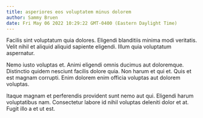 ```yaml
---
title: asperiores eos voluptatem minus dolorem
author: Sammy Bruen
date: Fri May 06 2022 10:29:22 GMT-0400 (Eastern Daylight Time)
---
```

Facilis sint voluptatum quia dolores. Eligendi blanditiis minima modi veritatis. Velit nihil et aliquid aliquid sapiente eligendi. Illum quia voluptatum aspernatur.

 Nemo iusto voluptas et. Animi eligendi omnis ducimus aut doloremque. Distinctio quidem nesciunt facilis dolore quia. Non harum et qui et. Quis et est magnam corrupti. Enim dolorem enim officia voluptas aut dolorem voluptas.

 Itaque magnam et perferendis provident sunt nemo aut qui. Eligendi harum voluptatibus nam. Consectetur labore id nihil voluptas deleniti dolor et at. Fugit illo a et ut est.